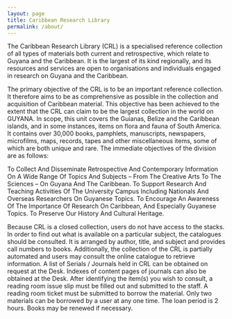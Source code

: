 ```yaml
---
layout: page
title: Caribbean Research Library
permalink: /about/
---
```



The Caribbean Research Library (CRL) is a specialised reference collection of all types of materials both current and retrospective, which relate to Guyana and the Caribbean. It is the largest of its kind regionally, and its resources and services are open to organisations and individuals engaged in research on Guyana and the Caribbean.

 

The primary objective of the CRL is to be an important reference collection. It therefore aims to be as comprehensive as possible in the collection and acquisition of Caribbean material. This objective has been achieved to the extent that the CRL can claim to be the largest collection in the world on GUYANA. In scope, this unit covers the Guianas, Belize and the Caribbean islands, and in some instances, items on flora and fauna of South America. It contains over 30,000 books, pamphlets, manuscripts, newspapers, microfilms, maps, records, tapes and other miscellaneous items, some of which are both unique and rare. The immediate objectives of the division are as follows:

 

To Collect And Disseminate Retrospective And Contemporary Information On A Wide Range Of Topics And Subjects – From The Creative Arts To The Sciences – On Guyana And The Caribbean.
To Support Research And Teaching Activities Of The University Campus Including Nationals And Overseas Researchers On Guyanese Topics.
To Encourage An Awareness Of The Importance Of Research On Caribbean, And Especially Guyanese Topics.
To Preserve Our History And Cultural Heritage.
 

Because CRL is a closed collection, users do not have access to the stacks. In order to find out what is available on a particular subject, the catalogues should be consulted. It is arranged by author, title, and subject and provides call numbers to books. Additionally, the collection of the CRL is partially automated and users may consult the online catalogue to retrieve information. A list of Serials / Journals held in CRL can be obtained on request at the Desk. Indexes of content pages of journals can also be obtained at the Desk. After identifying the item(s) you wish to consult, a reading room issue slip must be filled out and submitted to the staff. A reading room ticket must be submitted to borrow the material. Only two materials can be borrowed by a user at any one time. The loan period is 2 hours. Books may be renewed if necessary. 